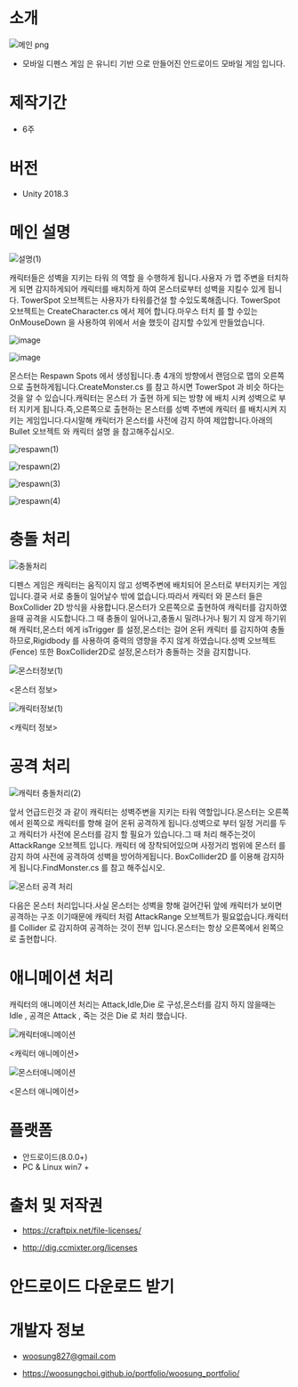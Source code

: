 # 소개 

![메인 png](https://user-images.githubusercontent.com/11676387/62414359-2de57a80-b655-11e9-9d26-fb7214cde3bf.jpg)


- 모바일 디펜스 게임 은 유니티 기반 으로 만들어진 안드로이드 모바일 게임 입니다.

# 제작기간

- 6주 

# 버전

- Unity 2018.3

# 메인 설명


![설명(1)](https://user-images.githubusercontent.com/11676387/62472727-4f23a380-b7da-11e9-91aa-c372de7ac33e.png)

캐릭터들은 성벽을 지키는 타워 의 역할 을 수행하게 됩니다.사용자 가 맵 주변을 터치하게 되면 감지하게되어 캐릭터를 배치하게 하여 몬스터로부터 성벽을 지킬수 있게 됩니다. TowerSpot 오브젝트는 사용자가 타워를건설 할 수있도록해줍니다. TowerSpot 오브젝트는 CreateCharacter.cs 에서 제어 합니다.마우스 터치 를 할 수있는 OnMouseDown 을 사용하여 위에서 서술 했듯이 감지할 수있게 만들었습니다. 

![image](https://user-images.githubusercontent.com/11676387/62420842-f833a680-b6d3-11e9-9c8f-24c1fe7736c1.png)

   
![image](https://user-images.githubusercontent.com/11676387/62420875-84de6480-b6d4-11e9-9a3f-b7d86a89c958.png)
    
몬스터는  Respawn Spots 에서 생성됩니다.총 4개의 방향에서 랜덤으로 맵의 오른쪽 으로 출현하게됩니다.CreateMonster.cs 를 참고 하시면 TowerSpot 과 비슷 하다는 것을 알 수 있습니다.캐릭터는 몬스터 가 출현 하게 되는 방향 에 배치 시켜 성벽으로 부터 지키게 됩니다.즉,오른쪽으로 출현하는 몬스터를 성벽 주변에 캐릭터 를 배치시켜 지키는 게임입니다.다시말해 캐릭터가 몬스터를 사전에 감지 하여 제압합니다.아래의 Bullet 오브젝트 와 캐릭터 설명 을 참고해주십시오.

   
![respawn(1)](https://user-images.githubusercontent.com/11676387/62472049-e2f47000-b7d8-11e9-8662-37510714a239.png)

![respawn(2)](https://user-images.githubusercontent.com/11676387/62472029-db34cb80-b7d8-11e9-8d04-fd346c46557b.png)

![respawn(3)](https://user-images.githubusercontent.com/11676387/62472032-dcfe8f00-b7d8-11e9-90c8-1fbe4327916e.png)

![respawn(4)](https://user-images.githubusercontent.com/11676387/62472036-de2fbc00-b7d8-11e9-975e-ac0690663b37.png)


# 충돌 처리   


![충돌처리](https://user-images.githubusercontent.com/11676387/62475842-df64e700-b7e0-11e9-8548-c0a54ac2425c.png)




디펜스 게임은 캐릭터는 움직이지 않고 성벽주변에 배치되어 몬스터로 부터지키는 게임입니다.결국 서로 충돌이 일어날수 밖에 없습니다.따라서 캐릭터 와 몬스터 들은 BoxCollider 2D 방식을 사용합니다.몬스터가 오른쪽으로 출현하여 캐릭터를 감지하였을때 공격을 시도합니다.그 때 충돌이 일어나고,충돌시 밀려나거나 튕기 지 않게 하기위해 캐릭터,몬스터 에게 isTrigger 를 설정,몬스터는 걸어 온뒤 캐릭터 를 감지하여 충돌하므로,Rigidbody 를 사용하여 중력의 영향을 주지 않게 하였습니다.성벽 오브젝트(Fence) 또한 BoxCollider2D로 설정,몬스터가 충돌하는 것을 감지합니다.


![몬스터정보(1)](https://user-images.githubusercontent.com/11676387/62474944-f60a3e80-b7de-11e9-96f3-43dfaff04485.png)

<몬스터 정보>

![캐릭터정보(1)](https://user-images.githubusercontent.com/11676387/62475136-6913b500-b7df-11e9-8903-cefbe2321612.png)

<캐릭터 정보>


# 공격 처리

![캐릭터 충돌처리(2)](https://user-images.githubusercontent.com/11676387/62476630-5cdd2700-b7e2-11e9-8d09-8402ac6004a6.png)

앞서 언급드린것 과 같이 캐릭터는 성벽주변을 지키는 타워 역할입니다.몬스터는 오른쪽에서 왼쪽으로 캐릭터를 향해 걸어 온뒤 공격하게 됩니다.성벽으로 부터 일정 거리를 두고 캐릭터가 사전에 몬스터를 감지 할 필요가 있습니다.그 때 처리 해주는것이 AttackRange 오브젝트 입니다. 캐릭터 에 장착되어있으며 사정거리 범위에 몬스터 를 감지 하여 사전에 공격하여 성벽을 방어하게됩니다. BoxCollider2D 를 이용해 감지하게 됩니다.FindMonster.cs 를 참고 해주십시오.


![몬스터 공격 처리](https://user-images.githubusercontent.com/11676387/62477002-0b816780-b7e3-11e9-981f-1e0d71358d29.png)


다음은 몬스터 처리입니다.사실 몬스터는 성벽을 향해 걸어간뒤 앞에 캐릭터가 보이면 공격하는 구조 이기때문에 캐릭터 처럼 AttackRange 오브젝트가 필요없습니다.캐릭터를 Collider 로 감지하여 공격하는 것이 전부 입니다.몬스터는 항상 오른쪽에서 왼쪽으로 출현합니다.



# 애니메이션 처리


캐릭터의 애니메이션 처리는 Attack,Idle,Die 로 구성,몬스터를 감지 하지 않을때는 Idle , 공격은 Attack , 죽는 것은 Die 로 처리 했습니다.


![캐릭터애니메이션](https://user-images.githubusercontent.com/11676387/62477728-84cd8a00-b7e4-11e9-8b29-6052da4521ef.png)

<캐릭터 애니메이션>


![몬스터애니메이션](https://user-images.githubusercontent.com/11676387/62477815-bd6d6380-b7e4-11e9-9378-fb58b1ac9e7c.png)

<몬스터 애니메이션>


# 플랫폼
  
  - 안드로이드(8.0.0+)
  - PC & Linux win7 + 
 
 
# 출처 및 저작권

  - https://craftpix.net/file-licenses/
  
  - http://dig.ccmixter.org/licenses
  
  
# 안드로이드 다운로드 받기


  
  
# 개발자 정보

 - woosung827@gmail.com
 
 - https://woosungchoi.github.io/portfolio/woosung_portfolio/

 
 
 
 


